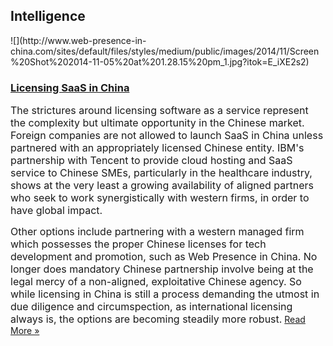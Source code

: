 ## Intelligence
 <div class="intelligence-items"> <article class="intelligence-item"> ![](http://www.web-presence-in-china.com/sites/default/files/styles/medium/public/images/2014/11/Screen%20Shot%202014-11-05%20at%201.28.15%20pm_1.jpg?itok=E_iXE2s2) <div class="intelligence-item-content"> 

### [Licensing SaaS in China](http://www.chinadigitalreview.com/the-coming-saas-market-in-china/ "Licensing SaaS in China")

<span style="font-size: medium;">The strictures around licensing software as a service represent the complexity but ultimate opportunity in the Chinese market. Foreign companies are not allowed to launch SaaS in China unless partnered with an appropriately licensed Chinese entity. IBM&apos;s partnership with Tencent to provide cloud hosting and SaaS service to Chinese SMEs, particularly in the healthcare industry, shows at the very least a growing availability of aligned partners who seek to work synergistically with western firms, in order to have global impact. </span>

<span style="font-size: medium;">Other options include partnering with a western managed firm which possesses the proper Chinese licenses for tech development and promotion, such as Web Presence in China. No longer does mandatory Chinese partnership involve being at the legal mercy of a non-aligned, exploitative Chinese agency. So while licensing in China is still a process demanding the utmost in due diligence and circumspection, as international licensing always is, the options are becoming steadily more robust.</span>
 [Read More &#xBB;](http://www.chinadigitalreview.com/the-coming-saas-market-in-china/ "Licensing SaaS in China") </div> </article> </div>